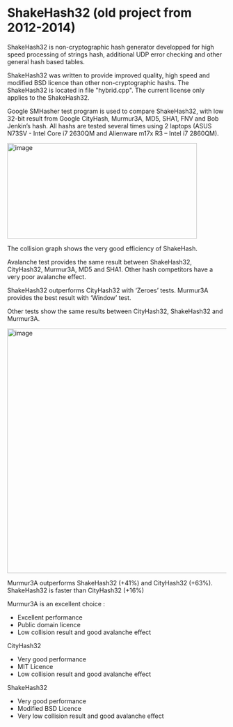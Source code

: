 # ShakeHash32 (old project from 2012-2014)
ShakeHash32 is non-cryptographic hash generator developped for high speed processing of strings hash, additional UDP error checking and other general hash based tables.

ShakeHash32 was written to provide improved quality, high speed and modified BSD licence than other non-cryptographic hashs.
The ShakeHash32 is located in file "hybrid.cpp". The current license only applies to the ShakeHash32. 

Google SMHasher test program is used to compare ShakeHash32, with low 32-bit result from Google CityHash, Murmur3A, MD5, SHA1, FNV and Bob Jenkin’s hash.
All hashs are tested several times using 2 laptops (ASUS N73SV - Intel Core i7 2630QM and Alienware m17x R3 – Intel i7 2860QM).

<img width="436" height="219" alt="image" src="https://github.com/user-attachments/assets/6c0c50dd-8655-47e7-a6ea-a6da4ba665b2" />

The collision graph shows the very good efficiency of ShakeHash.


Avalanche test provides the same result between ShakeHash32, CityHash32, Murmur3A, MD5 and SHA1. Other hash competitors have a very poor avalanche effect.

ShakeHash32 outperforms CityHash32 with ‘Zeroes’ tests.
Murmur3A provides the best result with ‘Window’ test.

Other tests show the same results between CityHash32, ShakeHash32 and Murmur3A.

<img width="1076" height="561" alt="image" src="https://github.com/user-attachments/assets/8efcd340-9b94-4d86-886b-4700bdacfca9" />

Murmur3A outperforms ShakeHash32 (+41%) and CityHash32 (+63%).
ShakeHash32 is faster than CityHash32 (+16%)

Murmur3A is an excellent choice :
- Excellent performance
- Public domain licence
- Low collision result and good avalanche effect

CityHash32
- Very good performance
- MIT Licence
- Low collision result and good avalanche effect

ShakeHash32
- Very good performance
- Modified BSD Licence
- Very low collision result and good avalanche effect
